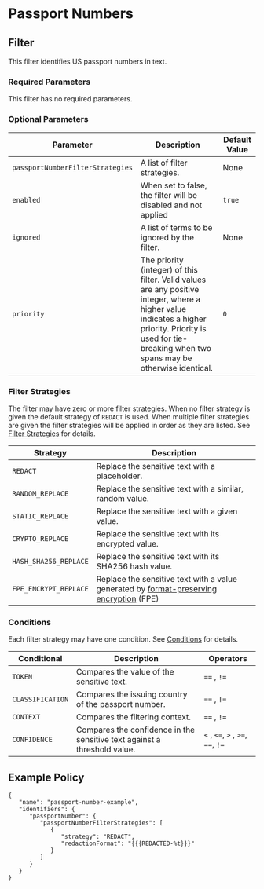 # Passport Numbers

## Filter

This filter identifies US passport numbers in text.

### Required Parameters

This filter has no required parameters.

### Optional Parameters

| Parameter                        | Description                                                                                                                                                                                                  | Default Value |
|----------------------------------|--------------------------------------------------------------------------------------------------------------------------------------------------------------------------------------------------------------|---------------|
| `passportNumberFilterStrategies` | A list of filter strategies.                                                                                                                                                                                 | None          |
| `enabled`                        | When set to false, the filter will be disabled and not applied                                                                                                                                               | `true`        |
| `ignored`                        | A list of terms to be ignored by the filter.                                                                                                                                                                 | None          |
| `priority`                       | The priority (integer) of this filter. Valid values are any positive integer, where a higher value indicates a higher priority. Priority is used for tie-breaking when two spans may be otherwise identical. | `0`           |

### Filter Strategies

The filter may have zero or more filter strategies. When no filter strategy is given the default strategy of `REDACT` is
used. When multiple filter strategies are given the filter strategies will be applied in order as they are listed.
See [Filter Strategies](#filter-strategies) for details.

| Strategy              | Description                                                                                                         |
|-----------------------|---------------------------------------------------------------------------------------------------------------------|
| `REDACT`              | Replace the sensitive text with a placeholder.                                                                      |
| `RANDOM_REPLACE`      | Replace the sensitive text with a similar, random value.                                                            |
| `STATIC_REPLACE`      | Replace the sensitive text with a given value.                                                                      |
| `CRYPTO_REPLACE`      | Replace the sensitive text with its encrypted value.                                                                |
| `HASH_SHA256_REPLACE` | Replace the sensitive text with its SHA256 hash value.                                                              |
| `FPE_ENCRYPT_REPLACE` | Replace the sensitive text with a value generated by [format-preserving encryption](filter-strategies.md#fpe) (FPE) |

### Conditions

Each filter strategy may have one condition. See [Conditions](#conditions) for details.

| Conditional      | Description                                                              | Operators                          |
|------------------|--------------------------------------------------------------------------|------------------------------------|
| `TOKEN`          | Compares the value of the sensitive text.                                | `==` , `!=`                        |
| `CLASSIFICATION` | Compares the issuing country of the passport number.                     | `==` , `!=`                        |
| `CONTEXT`        | Compares the filtering context.                                          | `==` , `!=`                        |
| `CONFIDENCE`     | Compares the confidence in the sensitive text against a threshold value. | `<` , `<=`, `>` , `>=`, `==`, `!=` |

## Example Policy

```
{
   "name": "passport-number-example",
   "identifiers": {
      "passportNumber": {
         "passportNumberFilterStrategies": [
            {
               "strategy": "REDACT",
               "redactionFormat": "{{{REDACTED-%t}}}"
            }
         ]
      }
   }
}
```
